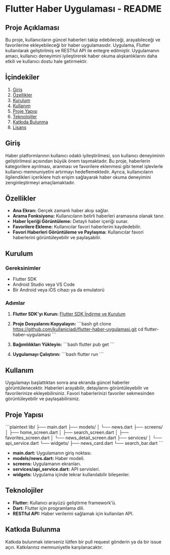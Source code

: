 
# Flutter Haber Uygulaması - README

## Proje Açıklaması

Bu proje, kullanıcıların güncel haberleri takip edebileceği, arayabileceği ve favorilerine ekleyebileceği bir haber uygulamasıdır. Uygulama, Flutter kullanılarak geliştirilmiş ve RESTful API ile entegre edilmiştir. Uygulamanın amacı, kullanıcı deneyimini iyileştirerek haber okuma alışkanlıklarını daha etkili ve kullanıcı dostu hale getirmektir.

## İçindekiler

1. [Giriş](#giriş)
2. [Özellikler](#özellikler)
3. [Kurulum](#kurulum)
4. [Kullanım](#kullanım)
5. [Proje Yapısı](#proje-yapısı)
6. [Teknolojiler](#teknolojiler)
7. [Katkıda Bulunma](#katkıda-bulunma)
8. [Lisans](#lisans)

## Giriş

Haber platformlarının kullanıcı odaklı iyileştirilmesi, son kullanıcı deneyiminin geliştirilmesi açısından büyük önem taşımaktadır. Bu proje, haberlerin kategorilere ayrılması, aranması ve favorilere eklenmesi gibi temel işlevlerle kullanıcı memnuniyetini artırmayı hedeflemektedir. Ayrıca, kullanıcıların ilgilendikleri içeriklere hızlı erişim sağlayarak haber okuma deneyimini zenginleştirmeyi amaçlamaktadır.

## Özellikler

- **Ana Ekran:** Gerçek zamanlı haber akışı sağlar.
- **Arama Fonksiyonu:** Kullanıcıların belirli haberleri aramasına olanak tanır.
- **Haber İçeriği Görüntüleme:** Detaylı haber içeriği sunar.
- **Favorilere Ekleme:** Kullanıcılar favori haberlerini kaydedebilir.
- **Favori Haberleri Görüntüleme ve Paylaşma:** Kullanıcılar favori haberlerini görüntüleyebilir ve paylaşabilir.

## Kurulum

### Gereksinimler

- Flutter SDK
- Android Studio veya VS Code
- Bir Android veya iOS cihazı ya da emulatorü

### Adımlar

1. **Flutter SDK'yı Kurun:**
   [Flutter SDK İndirme ve Kurulum](https://flutter.dev/docs/get-started/install)

2. **Proje Dosyalarını Kopyalayın:**
   \```bash
   git clone https://github.com/kullaniciadi/flutter-haber-uygulamasi.git
   cd flutter-haber-uygulamasi
   \```

3. **Bağımlılıkları Yükleyin:**
   \```bash
   flutter pub get
   \```

4. **Uygulamayı Çalıştırın:**
   \```bash
   flutter run
   \```

## Kullanım

Uygulamayı başlattıktan sonra ana ekranda güncel haberler görüntülenecektir. Haberleri arayabilir, detaylarını görüntüleyebilir ve favorilerinize ekleyebilirsiniz. Favori haberlerinizi favoriler sekmesinden görüntüleyebilir ve paylaşabilirsiniz.

## Proje Yapısı

\```plaintext
lib/
├── main.dart
├── models/
│   └── news.dart
├── screens/
│   ├── home_screen.dart
│   ├── search_screen.dart
│   ├── favorites_screen.dart
│   └── news_detail_screen.dart
├── services/
│   └── api_service.dart
└── widgets/
    ├── news_card.dart
    └── search_bar.dart
\```

- **main.dart:** Uygulamanın giriş noktası.
- **models/news.dart:** Haber modeli.
- **screens:** Uygulamanın ekranları.
- **services/api_service.dart:** API servisleri.
- **widgets:** Uygulama içinde tekrar kullanılabilir bileşenler.

## Teknolojiler

- **Flutter:** Kullanıcı arayüzü geliştirme framework'ü.
- **Dart:** Flutter için programlama dili.
- **RESTful API:** Haber verilerini sağlamak için kullanılan API.

## Katkıda Bulunma

Katkıda bulunmak isterseniz lütfen bir pull request gönderin ya da bir issue açın. Katkılarınız memnuniyetle karşılanacaktır.
